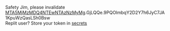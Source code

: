 Safety Jim, please invalidate [MTA5MjMzMDQ4NTEwNTAzNzMyMg](https://discord.com/oauth2/authorize?client_id=1092330485105037322&scope=bot).GjLQQe.9PQOlmbqY2D2Y7h6JyC7JA1KpuWzQasLSh0Bsw  
Replit user? Store your token in [secrets](https://docs.replit.com/programming-ide/workspace-features/storing-sensitive-information-environment-variables)
